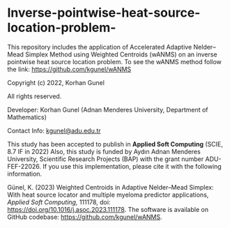 # Inverse-pointwise-heat-source-location-problem-

This repository includes the application of Accelerated Adaptive Nelder–Mead Simplex Method using Weighted Centroids (wANMS) on an inverse pointwise heat source location problem. To see the wANMS method follow the link: https://github.com/kgunel/wANMS   

Copyright (c) 2022, Korhan Gunel

All rights reserved.

Developer: Korhan Gunel (Adnan Menderes University, Department of Mathematics)

Contact Info: kgunel@adu.edu.tr

This study has been accepted to publish  in <b>Applied Soft Computing</b> (SCIE, 8.7 IF in 2022)
Also, this study is funded by Aydın Adnan Menderes University, Scientific Research Projects (BAP) with the grant number ADU-FEF-22026.
If you use this implementation, please cite it with the following information. 

Günel, K. (2023) Weighted Centroids in Adaptive Nelder–Mead Simplex: With heat source locator and multiple myeloma predictor applications, <em> Applied Soft Computing,</em> 111178, doi: https://doi.org/10.1016/j.asoc.2023.111178. The software is available on GitHub codebase: https://github.com/kgunel/wANMS.
